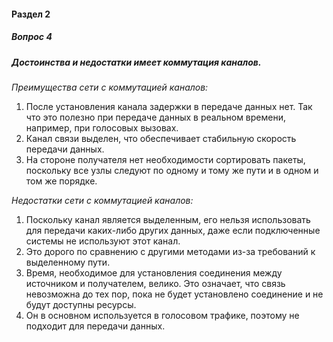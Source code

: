 #### Раздел 2

##### Вопрос 4

##### Достоинства и недостатки имеет коммутация каналов.

*Преимущества сети с коммутацией каналов:*

1. После установления канала задержки в передаче данных нет. Так что это полезно при передаче данных в реальном времени, например, при голосовых вызовах. 
2. Канал связи выделен, что обеспечивает стабильную скорость передачи данных. 
3. На стороне получателя нет необходимости сортировать пакеты, поскольку все узлы следуют по одному и тому же пути и в одном и том же порядке. 



*Недостатки сети с коммутацией каналов:*

1. Поскольку канал является выделенным, его нельзя использовать для передачи каких-либо других данных, даже если подключенные системы не используют этот канал.
1.  Это дорого по сравнению с другими методами из-за требований к выделенному пути. 
1.  Время, необходимое для установления соединения между источником и получателем, велико. Это означает, что связь невозможна до тех пор, пока не будет установлено соединение и не будут доступны ресурсы. 
1.  Он в основном используется в голосовом трафике, поэтому не подходит для передачи данных.